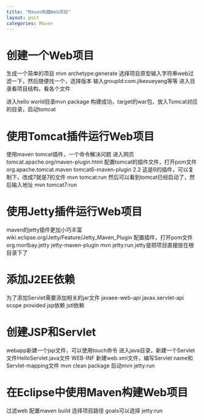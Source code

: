 ```yaml
---
title: "Maven构建Web项目"
layout: post
categories: Maven
---
```

# 创建一个Web项目
生成一个简单的项目
mvn archetype:generate
选择项目原型输入字符串web过滤一下，然后随便找一个，选择版本
输入groupId:com.jikexueyang等等
进入目录看项目结构，看各个文件

进入hello world目录mvn package
构建成功，target的war包，放入Tomcat对应的目录，启动tomcat

# 使用Tomcat插件运行Web项目
使用maven tomcat插件，一个命令解决问题
进入网页tomcat.apache.org/maven-plugin.html
配置tomcat的插件文件，打开pom文件
<plugin>
    <groupId>org.apache.tomcat.maven</groupId>
    <artifactId>tomcat6-maven-plugin</artifactId>
    <version>2.2</version>
</plugin>
这是6的插件，可以复制下，改成7就是7的文件
mvn tomcat:run
然后可以看到tomcat已经启动了，然后输入地址
mvn tomcat7:run

# 使用Jetty插件运行Web项目
maven的jetty插件更加小巧丰富
wiki.eclipse.org/Jetty/Feature/Jetty_Maven_Plugin
配置插件，打开pom文件
<plugin>
    <groupId>org.mortbay.jetty</groupId>
    <artifactId>jetty-maven-plugin</artifactId>
</plugin>
mvn jetty:run
jetty是把项目直接放在根目录下了

# 添加J2EE依赖
为了添加Servlet需要添加相关的jar文件
javaee-web-api
javax.servlet-api
scope provided
jsp依赖
jstl依赖

# 创建JSP和Servlet
webapp新建一个jsp文件，可以使用touch命令
进入java目录，新建一个Servlet文件HelloServlet.java文件
WEB-INF 新建web.xml文件，编写Servlet name和Servlet-mapping文件
mvn clean package
启动mvn jetty:run
# 在Eclipse中使用Maven构建Web项目
过滤web
配置maven build
选择项目路径
goals可以选择 jetty:run
